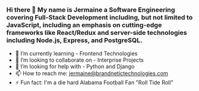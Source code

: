 ### Hi there 👋 My name is Jermaine a Software Engineering covering Full-Stack Development including, but not limited to JavaScript, including an emphasis on cutting-edge frameworks like React/Redux and server-side technologies including Node.js, Express, and PostgreSQL.



- 🌱 I’m currently learning - Frontend Technologies
- 👯 I’m looking to collaborate on - Interprise Projects
- 🤔 I’m looking for help with - Python and Django
- 📫 How to reach me: jermaine@brandnetictechnologies.com
- ⚡ Fun fact: I'm a die hard Alabama Football Fan "Roll Tide Roll"

